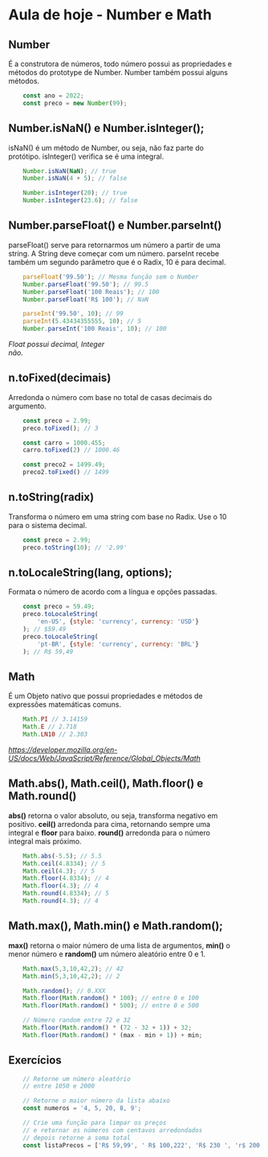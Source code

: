 # Aula de hoje - Number e Math

## Number

É a construtora de números, todo número possui as propriedades e <br>
métodos do prototype de Number. Number também possui alguns <br>
métodos.

```js
    const ano = 2022;
    const preco = new Number(99);
```

## Number.isNaN() e Number.isInteger();

isNaN() é um método de Number, ou seja, não faz parte do <br>
protótipo. isInteger() verifica se é uma integral.

```js
    Number.isNaN(NaN); // true
    Number.isNaN(4 + 5); // false

    Number.isInteger(20); // true
    Number.isInteger(23.6); // false
```

## Number.parseFloat() e Number.parseInt()

parseFloat() serve para retornarmos um número a partir de uma <br>
string. A String deve começar com um número. parseInt recebe <br>
também um segundo parâmetro que é o Radix, 10 é para decimal.

```js
    parseFloat('99.50'); // Mesma função sem o Number
    Number.parseFloat('99.50'); // 99.5
    Number.parseFloat('100 Reais'); // 100
    Number.parseFloat('R$ 100'); // NaN

    parseInt('99.50', 10); // 99
    parseInt(5.43434355555, 10); // 5
    Number.parseInt('100 Reais', 10); // 100
```

*Float possui decimal, Integer* <br>
*não.*

## n.toFixed(decimais)

Arredonda o número com base no total de casas decimais do <br>
argumento.

```js
    const preco = 2.99;
    preco.toFixed(); // 3

    const carro = 1000.455;
    carro.toFixed(2) // 1000.46

    const preco2 = 1499.49;
    preco2.toFixed() // 1499
```

## n.toString(radix)

Transforma o número em uma string com base no Radix. Use o 10 <br>
para o sistema decimal.

```js
    const preco = 2.99;
    preco.toString(10); // '2.99'
```

## n.toLocaleString(lang, options);

Formata o número de acordo com a língua e opções passadas.

```js
    const preco = 59.49;
    preco.toLocaleString(
        'en-US', {style: 'currency', currency: 'USD'}
    ); // $59.49
    preco.toLocaleString(
        'pt-BR', {style: 'currency', currency: 'BRL'}
    ); // R$ 59,49
```

## Math

É um Objeto nativo que possui propriedades e métodos de <br>
expressões matemáticas comuns.

```js
    Math.PI // 3.14159
    Math.E // 2.718
    Math.LN10 // 2.303
```

*https://developer.mozilla.org/en-US/docs/Web/JavaScript/Reference/Global_Objects/Math*

## Math.abs(), Math.ceil(), Math.floor() e Math.round()

**abs()** retorna o valor absoluto, ou seja, transforma negativo em <br>
positivo. **ceil()** arredonda para cima, retornando sempre uma <br>
integral e **floor** para baixo. **round()** arredonda para o número <br>
integral mais próximo.

```js
    Math.abs(-5.5); // 5.5
    Math.ceil(4.8334); // 5
    Math.ceil(4.3); // 5
    Math.floor(4.8334); // 4
    Math.floor(4.3); // 4
    Math.round(4.8334); // 5
    Math.round(4.3); // 4
```

## Math.max(), Math.min() e Math.random();

**max()** retorna o maior número de uma lista de argumentos, **min()** o <br>
menor número e **random()** um número aleatório entre 0 e 1.

```js
    Math.max(5,3,10,42,2); // 42
    Math.min(5,3,10,42,2); // 2

    Math.random(); // 0.XXX
    Math.floor(Math.random() * 100); // entre 0 e 100
    Math.floor(Math.random() * 500); // entre 0 e 500

    // Número random entre 72 e 32
    Math.floor(Math.random() * (72 - 32 + 1)) + 32;
    Math.floor(Math.random() * (max - min + 1)) + min;
```

## Exercícios

```js
    // Retorne um número aleatório
    // entre 1050 e 2000

    // Retorne o maior número da lista abaixo
    const numeros = '4, 5, 20, 8, 9';

    // Crie uma função para limpar os preços
    // e retornar os números com centavos arredondados
    // depois retorne a soma total
    const listaPrecos = ['R$ 59,99', ' R$ 100,222', 'R$ 230 ', 'r$ 200'];
```